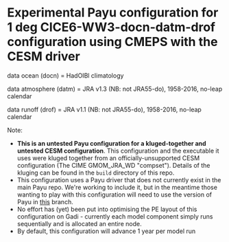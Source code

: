 # Experimental Payu configuration for 1 deg CICE6-WW3-docn-datm-drof configuration using CMEPS with the CESM driver

data ocean (docn) = HadOIBl climatology

data atmosphere (datm) = JRA v1.3 (NB: not JRA55-do), 1958-2016, no-leap calendar

data runoff (drof) = JRA v1.1 (NB: not JRA55-do), 1958-2016, no-leap calendar

Note:
- **This is an untested Payu configuration for a kluged-together and untested CESM configuration**. This configuration and the executable it uses were kluged together from an officially-unsupported CESM configuration (The CIME GMOM_JRA_WD "compset"). Details of the kluging can be found in the `build` directory of this repo. 
- This configuration uses a Payu driver that does not currently exist in the main Payu repo. We're working to include it, but in the meantime those wanting to play with this configuration will need to use the version of Payu in [this](https://github.com/dougiesquire/payu/tree/cesm_cmeps) branch.
- No effort has (yet) been put into optimising the PE layout of this configuration on Gadi - currently each model component simply runs sequentially and is allocated an entire node.
- By default, this configuration will advance 1 year per model run
